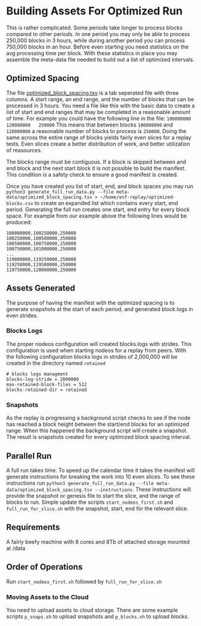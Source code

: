 # Building Assets For Optimized Run

This is rather complicated. Some periods take longer to process blocks compared to other periods. In one period you may only be able to process 250,000 blocks in 3 hours, while during another period you can process 750,000 blocks in an hour. Before even starting you need statistics on the avg processing time per block. With these statistics in place you may assemble the meta-data file needed to build out a list of optimized intervals.

## Optimized Spacing
The file [optimized_block_spacing.tsv](../../meta-data/optimized_block_spacing.tsv) is a tab seperated file with three columns. A start range, an end range, and the number of blocks that can be processed in 3 hours. You need a file like this with the basic data to create a list of start and end ranges that may be completed in a reasonable amount of time. For example you could have the following line in the file:
`100000000    120000000   250000`
This means that between blocks `100000000` and `120000000` a reasonable number of blocks to process is `250000`. Doing the same across the entire range of blocks yields fairly even slices for a replay tests. Even slices create a better distribution of work, and better utilization of reasources.   

The blocks range must be contiguous. If a block is skipped between and end block and the next start block it is not possible to build the manifest. This condition is a safety check to ensure a good manifest is created.

Once you have created you list of start, end, and block spaces you may run `python3 generate_full_run_data.py --file meta-data/optimized_block_spacing.tsv > ~/home/enf-replay/optimized-blocks.csv` to create an expanded list which contains every start, end period. Generating the full run creates one start, end entry for every block space. For example from our example above the following lines would be produced:

```
100000000,100250000,250000
100250000,100500000,250000
100500000,100750000,250000
100750000,101000000,250000
...
119000000,119250000,250000
119250000,119500000,250000
119750000,120000000,250000
```

## Assets Generated
The purpose of having the manifest with the optimized spacing is to generate snapshots at the start of each period, and generated block.logs in even strides.

### Blocks Logs
The proper nodeos configuration will created blocks.logs with strides. This configuration is used when starting nodeos for a replay from peers. With the following configuration blocks logs in strides of 2,000,000 will be created in the directory named `retained`
```
# blocks logs managment
blocks-log-stride = 2000000
max-retained-block-files = 512
blocks-retained-dir = retained
```

### Snapshots
As the replay is progressing a background script checks to see if the node has reached a block height between the start/end blocks for an optimized range. When this happened the background script will create a snapshot. The result is snapshots created for every optimized block spacing interval.

## Parallel Run
A full run takes time. To speed up the calendar time it takes the manifest will generate instructions for breaking the work into 10 even slices. To see these instructions run `python3 generate_full_run_data.py --file meta-data/optimized_block_spacing.tsv --instructions`. These instructions will provide the snapshot or genesis file to start the slice, and the range of blocks to run. Simple update the scripts `start_nodeos_first.sh` and `full_run_for_slice.sh` with the snapshot, start, end for the relevant slice.

## Requirements
A fairly beefy machine with 8 cores and 8Tb of attached storage mounted at /data

## Order of Operations
Run `start_nodeos_first.sh` followed by `full_run_for_slice.sh`

### Moving Assets to the Cloud
You need to upload assets to cloud storage. There are some example scripts `p_snaps.sh` to upload snapshots and `p_blocks.sh` to upload blocks.
